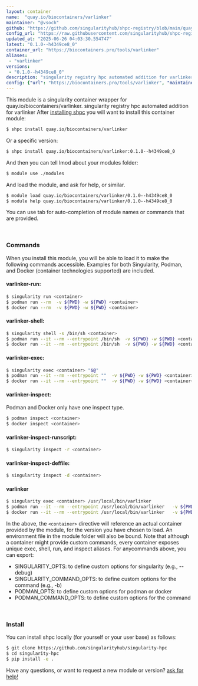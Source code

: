 ```yaml
---
layout: container
name:  "quay.io/biocontainers/varlinker"
maintainer: "@vsoch"
github: "https://github.com/singularityhub/shpc-registry/blob/main/quay.io/biocontainers/varlinker/container.yaml"
config_url: "https://raw.githubusercontent.com/singularityhub/shpc-registry/main/quay.io/biocontainers/varlinker/container.yaml"
updated_at: "2025-06-26 04:03:30.554747"
latest: "0.1.0--h4349ce8_0"
container_url: "https://biocontainers.pro/tools/varlinker"
aliases:
 - "varlinker"
versions:
 - "0.1.0--h4349ce8_0"
description: "singularity registry hpc automated addition for varlinker"
config: {"url": "https://biocontainers.pro/tools/varlinker", "maintainer": "@vsoch", "description": "singularity registry hpc automated addition for varlinker", "latest": {"0.1.0--h4349ce8_0": "sha256:2052f8e4e8edbd79c63c201d7e5133386560385708d309c842a6a6ca10e9fc41"}, "tags": {"0.1.0--h4349ce8_0": "sha256:2052f8e4e8edbd79c63c201d7e5133386560385708d309c842a6a6ca10e9fc41"}, "docker": "quay.io/biocontainers/varlinker", "aliases": {"varlinker": "/usr/local/bin/varlinker"}}
---
```


This module is a singularity container wrapper for quay.io/biocontainers/varlinker.
singularity registry hpc automated addition for varlinker
After [installing shpc](#install) you will want to install this container module:


```bash
$ shpc install quay.io/biocontainers/varlinker
```

Or a specific version:

```bash
$ shpc install quay.io/biocontainers/varlinker:0.1.0--h4349ce8_0
```

And then you can tell lmod about your modules folder:

```bash
$ module use ./modules
```

And load the module, and ask for help, or similar.

```bash
$ module load quay.io/biocontainers/varlinker/0.1.0--h4349ce8_0
$ module help quay.io/biocontainers/varlinker/0.1.0--h4349ce8_0
```

You can use tab for auto-completion of module names or commands that are provided.

<br>

### Commands

When you install this module, you will be able to load it to make the following commands accessible.
Examples for both Singularity, Podman, and Docker (container technologies supported) are included.

#### varlinker-run:

```bash
$ singularity run <container>
$ podman run --rm  -v ${PWD} -w ${PWD} <container>
$ docker run --rm  -v ${PWD} -w ${PWD} <container>
```

#### varlinker-shell:

```bash
$ singularity shell -s /bin/sh <container>
$ podman run --it --rm --entrypoint /bin/sh  -v ${PWD} -w ${PWD} <container>
$ docker run --it --rm --entrypoint /bin/sh  -v ${PWD} -w ${PWD} <container>
```

#### varlinker-exec:

```bash
$ singularity exec <container> "$@"
$ podman run --it --rm --entrypoint ""  -v ${PWD} -w ${PWD} <container> "$@"
$ docker run --it --rm --entrypoint ""  -v ${PWD} -w ${PWD} <container> "$@"
```

#### varlinker-inspect:

Podman and Docker only have one inspect type.

```bash
$ podman inspect <container>
$ docker inspect <container>
```

#### varlinker-inspect-runscript:

```bash
$ singularity inspect -r <container>
```

#### varlinker-inspect-deffile:

```bash
$ singularity inspect -d <container>
```


#### varlinker

```bash
$ singularity exec <container> /usr/local/bin/varlinker
$ podman run --it --rm --entrypoint /usr/local/bin/varlinker   -v ${PWD} -w ${PWD} <container> -c " $@"
$ docker run --it --rm --entrypoint /usr/local/bin/varlinker   -v ${PWD} -w ${PWD} <container> -c " $@"
```



In the above, the `<container>` directive will reference an actual container provided
by the module, for the version you have chosen to load. An environment file in the
module folder will also be bound. Note that although a container
might provide custom commands, every container exposes unique exec, shell, run, and
inspect aliases. For anycommands above, you can export:

 - SINGULARITY_OPTS: to define custom options for singularity (e.g., --debug)
 - SINGULARITY_COMMAND_OPTS: to define custom options for the command (e.g., -b)
 - PODMAN_OPTS: to define custom options for podman or docker
 - PODMAN_COMMAND_OPTS: to define custom options for the command

<br>

### Install

You can install shpc locally (for yourself or your user base) as follows:

```bash
$ git clone https://github.com/singularityhub/singularity-hpc
$ cd singularity-hpc
$ pip install -e .
```

Have any questions, or want to request a new module or version? [ask for help!](https://github.com/singularityhub/singularity-hpc/issues)